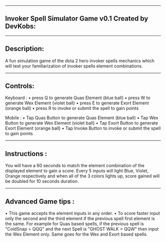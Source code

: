
-------------------------------------
Invoker Spell Simulator Game v0.1
Created by DevKobs:
-------------------------------------

-------------------------------------
Description:
-------------------------------------
A fun simulation game of the dota 2 hero invoker spells
mechanics which will test your familiarization of 
invoker spells element combinations.

------------------------------------
Controls:
------------------------------------

Keyboard :
• press Q to generate Quas Element (blue ball)
• press W to generate Wex Element (violet ball)
• press E to generate Exort Element (orange ball)
• press R to invoke or submit the spell to gain points

Mobile : 
• Tap Quas Button to generate Quas Element (blue ball)
• Tap Wex Button to generate Wex Element (violet ball)
• Tap Exort Button to generate Exort Element (orange ball)
• Tap Invoke Button to invoke or submit the spell to gain points

------------------------------------
Instructions :
------------------------------------
You will have a 60 seconds to match the element combination  of the displayed element to gain a score.
Every 5 inputs will light Blue, Violet, Orange respectively and when all of the 3 colors lights up,
score gained will be doubled for 10 seconds duration.

------------------------------------
Advanced Game tips :
------------------------------------
• This game accepts the element inputs in any order.
• To score faster input only the second and the third element if the previous spell first element is the same. 
  For example for Quas based spells, if the previous spell is "ColdSnap = QQQ" and the next Spell is "GHOST WALK = QQW" 
  then input the Wex Element only. Same goes for the Wex and Exort based spells.







